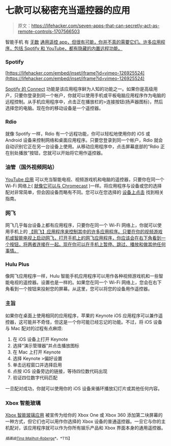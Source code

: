 # 七款可以秘密充当遥控器的应用

> 原文：<https://lifehacker.com/seven-apps-that-can-secretly-act-as-remote-controls-1707566503>

智能手机 有 [无数](http://lifehacker.com/how-to-control-anything-on-your-pc-with-your-android-ph-1500063190) [通用遥控 app](https://lifehacker.com/the-best-remote-apps-for-your-android-5709967)[，但很有可能，你并不真的需要它们。许多应用程序，包括 Spotify 和 YouTube，都有隐藏的内置远程功能。](http://lifehacker.com/the-best-remote-apps-for-your-iphone-5709968)



### Spotify

 [https://lifehacker.com/embed/inset/iframe?id=vimeo-126925524](https://lifehacker.com/embed/inset/iframe?id=vimeo-126925524) 

[Spotify 的 Connect](https://www.spotify.com/us/connect/) 功能是该应用程序鲜为人知的功能之一。如果你是高级用户，只要你登录到同一个帐户，你就可以使用手机或平板电脑应用程序作为电脑的远程控制。从手机应用程序中，点击正在播放栏的>连接按钮(扬声器图标)，然后选择您的电脑。现在你的移动设备是一个遥控器。

### **Rdio**

就像 Spotify 一样，Rdio 有一个远程功能，你可以轻松地使用你的 iOS 或 Android 设备来控制网络和桌面应用程序。只要您登录到同一个帐户，Rdio 就会自动识别它正在另一台设备上使用。从移动应用程序中，点击屏幕底部的“Rdio 正在别处播放”按钮，您就可以开始将它用作遥控器。

### 油管（国外视频网站）

[YouTube 应用](https://www.youtube.com/pair) 可以充当智能电视、视频游戏机和电脑的遥控器，只要你在同一个 Wi-Fi 网络上( [就像它可以与 Chromecast](https://lifehacker.com/cast-youtube-and-netflix-to-your-smart-tv-no-chromecas-1702824048) )一样。将应用程序与设备或您的选择配对非常简单，但会因设备而略有不同。您可以在您选择的 [设备上点击](https://support.google.com/youtube/answer/3230451?hl=en) 找到相关指南。

### 网飞

网飞几乎每台设备上都有应用程序，只要你在同一个 Wi-Fi 网络上，你就可以使用手机上的 [【网飞】应用程序来控制其中的许多应用程序。只要在你的视频游戏机或智能电视上启动网飞，打开手机上的网飞应用程序，你应该会在右下角看到一个按钮，将两者连接在一起。现在你可以在手机上暂停、跳过、播放和做其他任何事情。](https://help.netflix.com/en/node/49)

### Hulu Plus

像网飞应用程序一样，Hulu 智能手机应用程序可以用作各种视频游戏机和一些智能电视的遥控器。设置也是一样的。如果您在同一个 Wi-Fi 网络上，您会在右下角看到一个按钮来投射您的屏幕。从这里，您可以将您的设备用作遥控器。

### 主旨

如果你在桌面上使用相同的应用程序，苹果的 Keynote iOS 应用程序可以兼作遥控器，这可能并不奇怪，但这是一个你可能已经忘记的功能。不过，将 iOS 设备与 Mac 配对的过程有点麻烦:

1.  在 iOS 设备上打开 Keynote
2.  选择“演示管理器”并点击播放图标
3.  在 Mac 上打开 Keynote
4.  选择 Keynote >偏好设置
5.  单击远程窗口并选择启用
6.  点按 iOS 设备旁边的链接，等待四位数代码出现
7.  验证四位数字代码匹配

一旦配对成功，你就可以使用你的 iOS 设备来循环播放幻灯片或其他任何内容。

### Xbox 智能玻璃

[Xbox 智能玻璃应用](http://www.xbox.com/en-US/smartglass) 被宣传为给你的 Xbox One 或 Xbox 360 添加第二块屏幕的一种方式，但它们也可以用作你选择的 Xbox 设备的普通遥控器。一旦它与你的主机配对，该应用程序就可以作为你所有娱乐产品和 Xbox 界面本身的通用遥控器。

<small>*插画由*</small>[<small>*Tina Mailhot-Roberge*</small>](http://vervex.ca/)<small>*。*T15】</small>